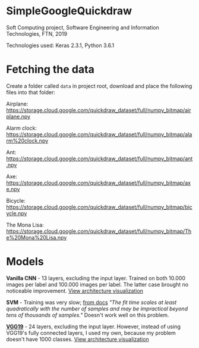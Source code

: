 # SimpleGoogleQuickdraw
Soft Computing project, Software Engineering and Information Technologies, FTN, 2019

Technologies used: Keras 2.3.1, Python 3.6.1

# Fetching the data

Create a folder called `data` in project root, download and place the following files into that folder:

Airplane: https://storage.cloud.google.com/quickdraw_dataset/full/numpy_bitmap/airplane.npy

Alarm clock: https://storage.cloud.google.com/quickdraw_dataset/full/numpy_bitmap/alarm%20clock.npy

Ant: https://storage.cloud.google.com/quickdraw_dataset/full/numpy_bitmap/ant.npy

Axe: https://storage.cloud.google.com/quickdraw_dataset/full/numpy_bitmap/axe.npy

Bicycle: https://storage.cloud.google.com/quickdraw_dataset/full/numpy_bitmap/bicycle.npy

The Mona Lisa: https://storage.cloud.google.com/quickdraw_dataset/full/numpy_bitmap/The%20Mona%20Lisa.npy

# Models

**Vanilla CNN** - 13 layers, excluding the input layer. Trained on both 10.000 images per label and 100.000 images per label. The latter case brought no noticeable improvement. [View architecture visualization](https://github.com/UrosOgrizovic/SimpleGoogleQuickdraw/blob/master/models/vanilla_cnn/vanilla_cnn_model%20architecture.svg)

**SVM** - Training was very slow; [from docs](https://scikit-learn.org/stable/modules/generated/sklearn.svm.SVC.html) *"The fit time scales at least quadratically with the number of samples and may be impractical beyond tens of thousands of samples."* Doesn't work well on this problem.

[**VGG19**](https://github.com/keras-team/keras-applications/blob/master/keras_applications/vgg19.py) - 24 layers, excluding the input layer. However, instead of using VGG19's fully connected layers, I used my own, because my problem doesn't have 1000 classes. [View architecture visualization](https://github.com/UrosOgrizovic/SimpleGoogleQuickdraw/blob/master/models/transfer_learning/VGG19%20architecture.svg)
